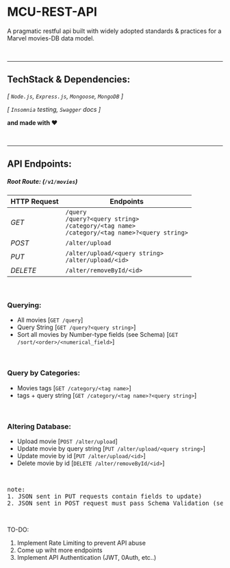 # MCU-REST-API
A pragmatic restful api built with widely adopted standards &amp; practices for a Marvel movies-DB data model.

<br>

---

## TechStack & Dependencies:
_[ `Node.js`, `Express.js`, `Mongoose`, `MongoDB` ]_

_[ `Insomnia` testing, `Swagger` docs ]_

**and made with ❤️**

<br>

---

## API Endpoints:

##### Root Route: (`/v1/movies`)

| HTTP Request      | Endpoints |
| ----------- | ----------- |
| _GET_      | `/query` <br> `/query?<query string>` <br> `/category/<tag name>` <br> `/category/<tag name>?<query string>` |
| _POST_   | `/alter/upload` |
| _PUT_   | `/alter/upload/<query string>` <br> `/alter/upload/<id>` |
| _DELETE_   | `/alter/removeById/<id>` |


<br>

### Querying:
- All movies [`GET /query`]
- Query String [`GET /query?<query string>`]
- Sort all movies by Number-type fields (see Schema) [`GET /sort/<order>/<numerical_field>`]

<br>

### Query by Categories:
- Movies tags [`GET /category/<tag name>`]
- tags + query string [`GET /category/<tag name>?<query string>`]

<br>

### Altering Database:

- Upload movie [`POST /alter/upload`]
- Update movie by query string [`PUT /alter/upload/<query string>`]
- Update movie by id [`PUT /alter/upload/<id>`]
- Delete movie by id [`DELETE /alter/removeById/<id>`]

<br>

<pre>
note:
1. JSON sent in PUT requests contain fields to update)
2. JSON sent in POST request must pass Schema Validation (see models/movie.js)
</pre>

<br>

TO-DO:
1. Implement Rate Limiting to prevent API abuse
2. Come up wiht more endpoints
3. Implement API Authentication (JWT, 0Auth, etc..)